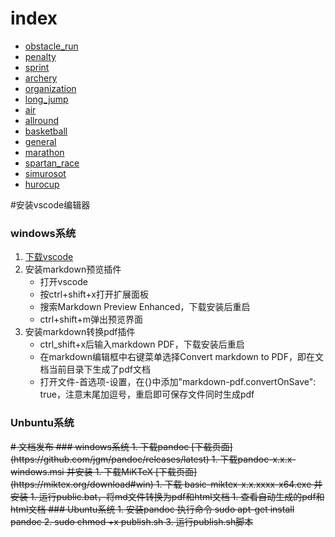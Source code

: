 # index
+ [obstacle_run](obstacle_run/obstacle_run.md)
+ [penalty](penalty/penalty.md)  
+ [sprint](sprint/sprint.md)
+ [archery](archery/archery.md)
+ [organization](organization/organization.md)
+ [long_jump](long_jump/long_jump.md)
+ [air](air/fira_air_laws_of_the_game.md)
+ [allround](allround/allround_rules.md)
+ [basketball](basketball/basketball_rules.md)
+ [general](general/general_rules.md)
+ [marathon](marathon/marathon.md)
+ [spartan_race](spartan_race/spartan_race.md)
+ [simurosot](simurosot)
+ [hurocup](hurocup)

#安装vscode编辑器
### windows系统
1. [下载vscode](https://code.visualstudio.com/)
1. 安装markdown预览插件
    * 打开vscode 
    * 按ctrl+shift+x打开扩展面板
    * 搜索Markdown Preview Enhanced，下载安装后重启
    * ctrl+shift+m弹出预览界面
1. 安装markdown转换pdf插件
    * ctrl_shift+x后输入markdown PDF，下载安装后重启
    * 在markdown编辑框中右键菜单选择Convert markdown to PDF，即在文档当前目录下生成了pdf文档
    * 打开文件-首选项-设置，在{}中添加"markdown-pdf.convertOnSave": true，注意末尾加逗号，重启即可保存文件同时生成pdf
### Unbuntu系统

<del>
# 文档发布
### windows系统
1. 下载pandoc [下载页面](https://github.com/jgm/pandoc/releases/latest)
1. 下载pandoc-x.x.x-windows.msi 并安装
1. 下载MiKTeX [下载页面](https://miktex.org/download#win)
1. 下载 basic-miktex-x.x.xxxx-x64.exe 并安装
1. 运行public.bat，将md文件转换为pdf和html文档
1. 查看自动生成的pdf和html文档
### Ubuntu系统
1. 安装pandoc 执行命令 sudo apt-get install pandoc
2. sudo chmod +x publish.sh
3. 运行publish.sh脚本
</del>